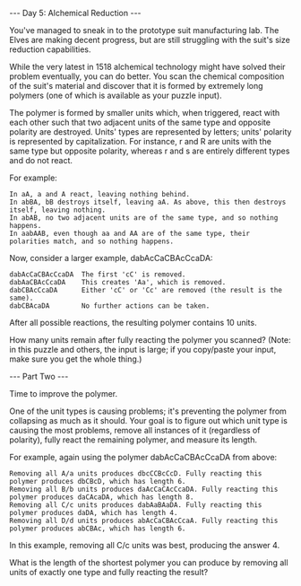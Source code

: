 --- Day 5: Alchemical Reduction ---

You've managed to sneak in to the prototype suit manufacturing lab. The Elves are making decent progress, but are still struggling with the suit's size reduction capabilities.

While the very latest in 1518 alchemical technology might have solved their problem eventually, you can do better. You scan the chemical composition of the suit's material and discover that it is formed by extremely long polymers (one of which is available as your puzzle input).

The polymer is formed by smaller units which, when triggered, react with each other such that two adjacent units of the same type and opposite polarity are destroyed. Units' types are represented by letters; units' polarity is represented by capitalization. For instance, r and R are units with the same type but opposite polarity, whereas r and s are entirely different types and do not react.

For example:

    In aA, a and A react, leaving nothing behind.
    In abBA, bB destroys itself, leaving aA. As above, this then destroys itself, leaving nothing.
    In abAB, no two adjacent units are of the same type, and so nothing happens.
    In aabAAB, even though aa and AA are of the same type, their polarities match, and so nothing happens.
Now, consider a larger example, dabAcCaCBAcCcaDA:

    dabAcCaCBAcCcaDA  The first 'cC' is removed.
    dabAaCBAcCcaDA    This creates 'Aa', which is removed.
    dabCBAcCcaDA      Either 'cC' or 'Cc' are removed (the result is the same).
    dabCBAcaDA        No further actions can be taken.
    
After all possible reactions, the resulting polymer contains 10 units.

How many units remain after fully reacting the polymer you scanned? (Note: in this puzzle and others, the input is large; if you copy/paste your input, make sure you get the whole thing.)

--- Part Two ---

Time to improve the polymer.

One of the unit types is causing problems; it's preventing the polymer from collapsing as much as it should. Your goal is to figure out which unit type is causing the most problems, remove all instances of it (regardless of polarity), fully react the remaining polymer, and measure its length.

For example, again using the polymer dabAcCaCBAcCcaDA from above:

    Removing all A/a units produces dbcCCBcCcD. Fully reacting this polymer produces dbCBcD, which has length 6.
    Removing all B/b units produces daAcCaCAcCcaDA. Fully reacting this polymer produces daCAcaDA, which has length 8.
    Removing all C/c units produces dabAaBAaDA. Fully reacting this polymer produces daDA, which has length 4.
    Removing all D/d units produces abAcCaCBAcCcaA. Fully reacting this polymer produces abCBAc, which has length 6.

In this example, removing all C/c units was best, producing the answer 4.

What is the length of the shortest polymer you can produce by removing all units of exactly one type and fully reacting the result?


